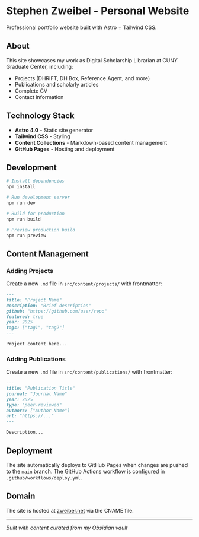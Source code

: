 # Stephen Zweibel - Personal Website

Professional portfolio website built with Astro + Tailwind CSS.

## About

This site showcases my work as Digital Scholarship Librarian at CUNY Graduate Center, including:
- Projects (DHRIFT, DH Box, Reference Agent, and more)
- Publications and scholarly articles
- Complete CV
- Contact information

## Technology Stack

- **Astro 4.0** - Static site generator
- **Tailwind CSS** - Styling
- **Content Collections** - Markdown-based content management
- **GitHub Pages** - Hosting and deployment

## Development

```bash
# Install dependencies
npm install

# Run development server
npm run dev

# Build for production
npm run build

# Preview production build
npm run preview
```

## Content Management

### Adding Projects

Create a new `.md` file in `src/content/projects/` with frontmatter:

```markdown
---
title: "Project Name"
description: "Brief description"
github: "https://github.com/user/repo"
featured: true
year: 2025
tags: ["tag1", "tag2"]
---

Project content here...
```

### Adding Publications

Create a new `.md` file in `src/content/publications/` with frontmatter:

```markdown
---
title: "Publication Title"
journal: "Journal Name"
year: 2025
type: "peer-reviewed"
authors: ["Author Name"]
url: "https://..."
---

Description...
```

## Deployment

The site automatically deploys to GitHub Pages when changes are pushed to the `main` branch. The GitHub Actions workflow is configured in `.github/workflows/deploy.yml`.

## Domain

The site is hosted at [zweibel.net](https://zweibel.net) via the CNAME file.

---

*Built with content curated from my Obsidian vault*
